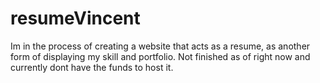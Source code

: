 # resumeVincent
Im in the process of creating a website that acts as a resume, as another form of displaying my skill and portfolio.
Not finished as of right now and currently dont have the funds to host it.
